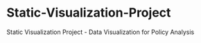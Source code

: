 # Static-Visualization-Project
 Static Visualization Project - Data Visualization for Policy Analysis 

